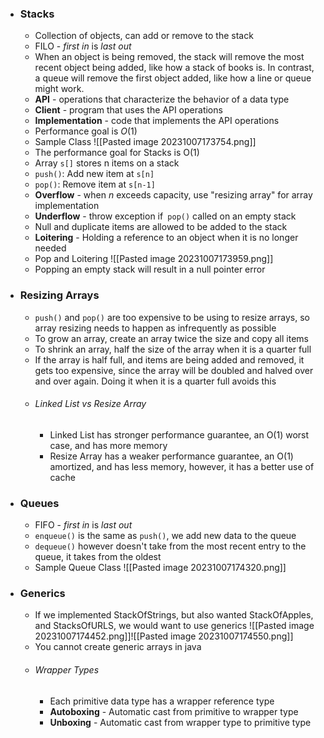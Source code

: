 
- ### Stacks
	- Collection of objects, can add or remove to the stack
	- FILO - *first in* is *last out*
	- When an object is being removed, the stack will remove the most recent object being added, like how a stack of books is. In contrast, a queue will remove the first object added, like how a line or queue might work.
	- **API** - operations that characterize the behavior of a data type
	- **Client** - program that uses the API operations
	- **Implementation** - code that implements the API operations
	- Performance goal is $O(1)$
	- Sample Class ![[Pasted image 20231007173754.png]]
	- The performance goal for Stacks is O(1)
	- Array `s[]` stores n items on a stack
	- `push()`: Add new item at `s[n]`
	- `pop()`: Remove item at `s[n-1]`
	- **Overflow** - when $n$ exceeds capacity, use "resizing array" for array implementation
	- **Underflow** - throw exception if` pop()` called on an empty stack 
	- Null and duplicate items are allowed to be added to the stack
	- **Loitering** - Holding a reference to an object when it is no longer needed
	- Pop and Loitering ![[Pasted image 20231007173959.png]]
	- Popping an empty stack will result in a null pointer error

- ### Resizing Arrays
	- `push()` and `pop()` are too expensive to be using to resize arrays, so array resizing needs to happen as infrequently as possible
	- To grow an array, create an array twice the size and copy all items
	- To shrink an array, half the size of the array when it is a quarter full
	- If the array is half full, and items are being added and removed, it gets too expensive, since the array will be doubled and halved over and over again. Doing it when it is a quarter full avoids this
	- ###### Linked List vs Resize Array
		- Linked List has stronger performance guarantee, an O(1) worst case, and has more memory
		- Resize Array has a weaker performance guarantee, an O(1) amortized, and has less memory, however, it has a better use of cache

- ### Queues
	- FIFO - *first in* is *last out*
	- `enqueue()` is the same as `push()`, we add new data to the queue
	- `dequeue()` however doesn't take from the most recent entry to the queue, it takes from the oldest
	- Sample Queue Class ![[Pasted image 20231007174320.png]]
- ### Generics
	- If we implemented StackOfStrings, but also wanted StackOfApples, and StacksOfURLS, we would want to use generics ![[Pasted image 20231007174452.png]]![[Pasted image 20231007174550.png]]
	- You cannot create generic arrays in java
	- ###### Wrapper Types
		- Each primitive data type has a wrapper reference type
		- **Autoboxing** - Automatic cast from primitive to wrapper type
		- **Unboxing** - Automatic cast from wrapper type to primitive type